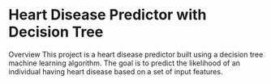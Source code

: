 # Heart Disease Predictor with Decision Tree
Overview
This project is a heart disease predictor built using a decision tree machine learning algorithm. The goal is to predict the likelihood of an individual having heart disease based on a set of input features.
